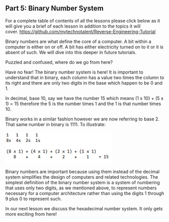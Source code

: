 ## Part 5: Binary Number System

For a complete table of contents of all the lessons please click below as it will give you a brief of each lesson in addition to the topics it will cover.&nbsp;https://github.com/mytechnotalent/Reverse-Engineering-Tutorial

Binary numbers are what define the core of a computer. A bit within a computer is either on or off. A bit has either electricity turned on to it or it is absent of such. We will dive into this deeper in future tutorials.&nbsp;

Puzzled and confused, where do we go from here?

Have no fear! The binary number system is here! It is important to understand that in binary, each column has a value two times the column to its right and there are only two digits in the base which happen to be 0 and 1.

In decimal, base 10, say we have the number 15 which means (1 x 10) + (5 x 1) = 15 therefore the 5 is the number times 1 and the 1 is that number times 10.

Binary works in a similar fashion however we are now referring to base 2. That same number in binary is 1111. To illustrate:&nbsp;

<div class="slate-resizable-image-embed slate-image-embed__resize-full-width"><img src="/imgs/1520526607781.jpg"/></div>

Binary numbers are important because using them instead of the decimal system simplifies the design of computers and related technologies. The simplest definition of the binary number system is a system of numbering that uses only two digits, as we mentioned above, to represent numbers necessary for a computer architecture&nbsp;rather than using the digits 1 through 9 plus 0 to represent such.

In our next lesson we discuss the hexadecimal number system. It only gets more exciting from here!